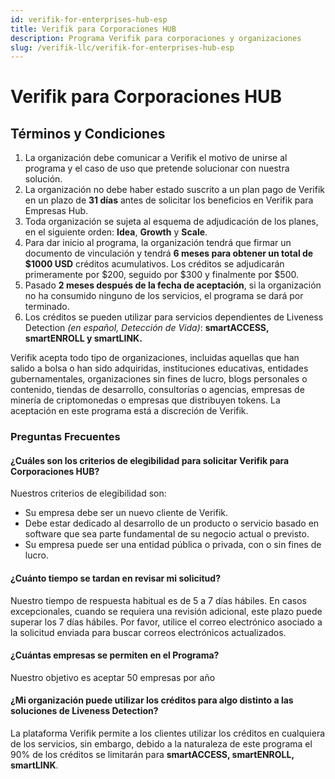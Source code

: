 ```yaml
---
id: verifik-for-enterprises-hub-esp
title: Verifik para Corporaciones HUB
description: Programa Verifik para corporaciones y organizaciones
slug: /verifik-llc/verifik-for-enterprises-hub-esp
---
```


# Verifik para Corporaciones HUB

## **Términos y Condiciones**

1. La organización debe comunicar a Verifik el motivo de unirse al programa y el caso de uso que pretende solucionar con nuestra solución.
2. La organización no debe haber estado suscrito a un plan pago de Verifik en un plazo de **31 días** antes de solicitar los beneficios en Verifik para Empresas Hub.
3. Toda organización se sujeta al esquema de adjudicación de los planes, en el siguiente orden: **Idea**, **Growth** y **Scale**.
4. Para dar inicio al programa, la organización tendrá que firmar un documento de vinculación y tendrá **6 meses para obtener un total de $1000 USD** créditos acumulativos. Los créditos se adjudicarán primeramente por $200, seguido por $300 y finalmente por $500.
5. Pasado **2 meses después de la fecha de aceptación**, si la organización no ha consumido ninguno de los servicios, el programa se dará por terminado.
6. Los créditos se pueden utilizar para servicios dependientes de Liveness Detection *(en español, Detección de Vida)*: **smartACCESS, smartENROLL y smartLINK.**

Verifik acepta todo tipo de organizaciones, incluidas aquellas que han salido a bolsa o han sido adquiridas, instituciones educativas, entidades gubernamentales, organizaciones sin fines de lucro, blogs personales o contenido, tiendas de desarrollo, consultorías o agencias, empresas de minería de criptomonedas o empresas que distribuyen tokens. La aceptación en este programa está a discreción de Verifik.

### **Preguntas Frecuentes**

#### **¿Cuáles son los criterios de elegibilidad para solicitar Verifik para Corporaciones HUB?**

Nuestros criterios de elegibilidad son:

* Su empresa debe ser un nuevo cliente de Verifik.
* Debe estar dedicado al desarrollo de un producto o servicio basado en software que sea parte fundamental de su negocio actual o previsto.
* Su empresa puede ser una entidad pública o privada, con o sin fines de lucro.

#### **¿Cuánto tiempo se tardan en revisar mi solicitud?**

Nuestro tiempo de respuesta habitual es de 5 a 7 días hábiles. En casos excepcionales, cuando se requiera una revisión adicional, este plazo puede superar los 7 días hábiles. Por favor, utilice el correo electrónico asociado a la solicitud enviada para buscar correos electrónicos actualizados.

#### **¿Cuántas empresas se permiten en el Programa?**

Nuestro objetivo es aceptar 50 empresas por año

#### **¿Mi organización puede utilizar los créditos para algo distinto a las soluciones de Liveness Detection?**

La plataforma Verifik permite a los clientes utilizar los créditos en cualquiera de los servicios, sin embargo, debido a la naturaleza de este programa el 90% de los créditos se limitarán para **smartACCESS, smartENROLL, smartLINK**.
